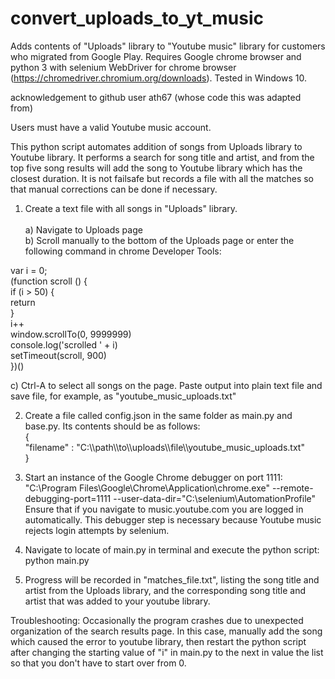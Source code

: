 # convert_uploads_to_yt_music
Adds contents of "Uploads" library to "Youtube music" library for customers who migrated from Google Play. Requires Google chrome browser and python 3 with selenium WebDriver for chrome browser (https://chromedriver.chromium.org/downloads).  Tested in Windows 10.    

acknowledgement to github user ath67 (whose code this was adapted from)

Users must have a valid Youtube music account.

This python script automates addition of songs from Uploads library to Youtube library.  It performs a search for song title and artist, and from the top five song results will add the song to Youtube library which has the closest duration.  It is not failsafe but records a file with all the matches so that manual corrections can be done if necessary.    

1) Create a text file with all songs in "Uploads" library. <br />  
  a) Navigate to Uploads page <br />
  b) Scroll manually to the bottom of the Uploads page or enter the following command in chrome Developer Tools:  <br />

var i = 0; <br />
(function scroll () { <br />
  if (i > 50) { <br />
    return <br />
  } <br />
  i++ <br />
  window.scrollTo(0, 9999999) <br />
  console.log('scrolled ' + i) <br />
  setTimeout(scroll, 900) <br />
  })() <br />
  
  c) Ctrl-A to select all songs on the page.  Paste output into plain text file and save file, for example, as "youtube_music_uploads.txt"  <br />
  
2) Create a file called config.json in the same folder as main.py and base.py.  Its contents should be as follows: <br />
{ <br />
    "filename" : "C:\\\path\\\to\\\uploads\\\file\\\youtube_music_uploads.txt" <br />
} <br />

3) Start an instance of the Google Chrome debugger on port 1111: <br />
"C:\Program Files\Google\Chrome\Application\chrome.exe" --remote-debugging-port=1111 --user-data-dir="C:\selenium\AutomationProfile"
Ensure that if you navigate to music.youtube.com you are logged in automatically.  This debugger step is necessary because Youtube music rejects login attempts by selenium.  

4) Navigate to locate of main.py in terminal and execute the python script: python main.py
5) Progress will be recorded in "matches_file.txt", listing the song title and artist from the Uploads library, and the corresponding song title and artist that was added to your youtube library.  

Troubleshooting: 
Occasionally the program crashes due to unexpected organization of the search results page.  In this case, manually add the song which caused the error to youtube library, then restart the python script after changing the starting value of "i" in main.py to the next in value the list so that you don't have to start over from 0.  
